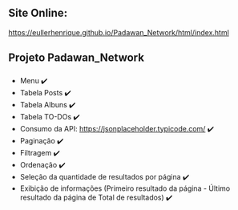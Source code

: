 ## Site Online:
https://eullerhenrique.github.io/Padawan_Network/html/index.html

## Projeto Padawan_Network

#####

- Menu :heavy_check_mark:
- Tabela Posts :heavy_check_mark:
- Tabela Albuns :heavy_check_mark:
- Tabela TO-DOs :heavy_check_mark:
- Consumo da API:  https://jsonplaceholder.typicode.com/ :heavy_check_mark:
- Paginação :heavy_check_mark:
- Filtragem :heavy_check_mark:
- Ordenação :heavy_check_mark:
- Seleção da quantidade de resultados por página :heavy_check_mark:
- Exibição de informações (Primeiro resultado da página - Último resultado da página de Total de resultados) :heavy_check_mark: 
